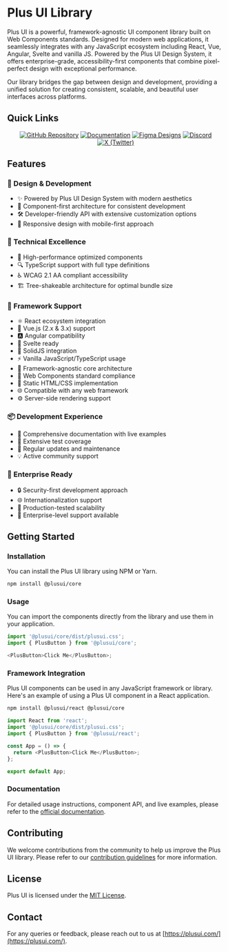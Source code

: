 # Plus UI Library

Plus UI is a powerful, framework-agnostic UI component library built on Web Components standards. Designed for modern web applications, it seamlessly integrates with any JavaScript ecosystem including React, Vue, Angular, Svelte and vanilla JS. Powered by the Plus UI Design System, it offers enterprise-grade, accessibility-first components that combine pixel-perfect design with exceptional performance.

Our library bridges the gap between design and development, providing a unified solution for creating consistent, scalable, and beautiful user interfaces across platforms.

## Quick Links

<div align="center">

[![GitHub Repository](https://img.shields.io/badge/GitHub-Repository-181717?style=for-the-badge&logo=github)](https://github.com/plus-ui/library)
[![Documentation](https://img.shields.io/badge/Documentation-Guide-blue?style=for-the-badge&logo=bookstack)](https://docs.plusui.com/)
[![Figma Designs](https://img.shields.io/badge/Figma-Designs-F24E1E?style=for-the-badge&logo=figma)](https://www.figma.com/@plusui)
[![Discord](https://img.shields.io/badge/Discord-Community-7289DA?style=for-the-badge&logo=discord)](https://discord.gg/QhXfSnze)
[![X (Twitter)](https://img.shields.io/badge/X-Follow-000000?style=for-the-badge&logo=x)](https://x.com/PlusUI_Official)

</div>

## Features

### 🎨 Design & Development

- ✨ Powered by Plus UI Design System with modern aesthetics
- 🎯 Component-first architecture for consistent development
- 🛠 Developer-friendly API with extensive customization options
- 📱 Responsive design with mobile-first approach

### 🔧 Technical Excellence

- 🚀 High-performance optimized components
- 🔍 TypeScript support with full type definitions
- ♿ WCAG 2.1 AA compliant accessibility
- 🏗 Tree-shakeable architecture for optimal bundle size

### 💪 Framework Support

- ⚛️ React ecosystem integration
- 💚 Vue.js (2.x & 3.x) support
- 🅰️ Angular compatibility
- 💨 Svelte ready
- 🚀 SolidJS integration
- ⚡ Vanilla JavaScript/TypeScript usage
- 🎯 Framework-agnostic core architecture
- 🔄 Web Components standard compliance
- 🎨 Static HTML/CSS implementation
- 🌐 Compatible with any web framework
- ⚙️ Server-side rendering support

### 📦 Development Experience

- 📘 Comprehensive documentation with live examples
- 🧪 Extensive test coverage
- 🔄 Regular updates and maintenance
- 💡 Active community support

### 🌟 Enterprise Ready

- 🔒 Security-first development approach
- 🌐 Internationalization support
- 🎢 Production-tested scalability
- 👥 Enterprise-level support available

## Getting Started

### Installation

You can install the Plus UI library using NPM or Yarn.

```bash
npm install @plusui/core
```

### Usage

You can import the components directly from the library and use them in your application.

```javascript
import '@plusui/core/dist/plusui.css';
import { PlusButton } from '@plusui/core';

<PlusButton>Click Me</PlusButton>;
```

### Framework Integration

Plus UI components can be used in any JavaScript framework or library. Here's an example of using a Plus UI component in a React application.

```bash
npm install @plusui/react @plusui/core
```

```javascript
import React from 'react';
import '@plusui/core/dist/plusui.css';
import { PlusButton } from '@plusui/react';

const App = () => {
  return <PlusButton>Click Me</PlusButton>;
};

export default App;
```

### Documentation

For detailed usage instructions, component API, and live examples, please refer to the [official documentation](https://docs.plusui.com/).

## Contributing

We welcome contributions from the community to help us improve the Plus UI library. Please refer to our [contribution guidelines](CONTRIBUTING.md) for more information.

## License

Plus UI is licensed under the [MIT License](LICENSE).

## Contact

For any queries or feedback, please reach out to us at [https://plusui.com/](https://plusui.com/).
